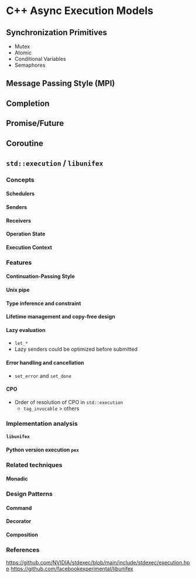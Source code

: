 # C++ Async Execution Models

## Synchronization Primitives

* Mutex
* Atomic
* Conditional Variables
* Semaphores

## Message Passing Style (MPI)

## Completion

## Promise/Future

## Coroutine

## `std::execution` / `libunifex`

### Concepts

#### Schedulers

#### Senders

#### Receivers

#### Operation State

#### Execution Context

### Features

#### Continuation-Passing Style 

#### Unix pipe

#### Type inference and constraint

#### Lifetime management and copy-free design

#### Lazy evaluation
* `let_*`
* Lazy senders could be optimized before submitted

#### Error handling and cancellation
* `set_error` and `set_done`

#### CPO

* Order of resolution of CPO in `std::execution`
  * `tag_invocable` > others

### Implementation analysis


#### `libunifex`

#### Python version execution `pex`

### Related techniques

#### Monadic

### Design Patterns

#### Command

#### Decorator

#### Composition

### References

https://github.com/NVIDIA/stdexec/blob/main/include/stdexec/execution.hpp
https://github.com/facebookexperimental/libunifex